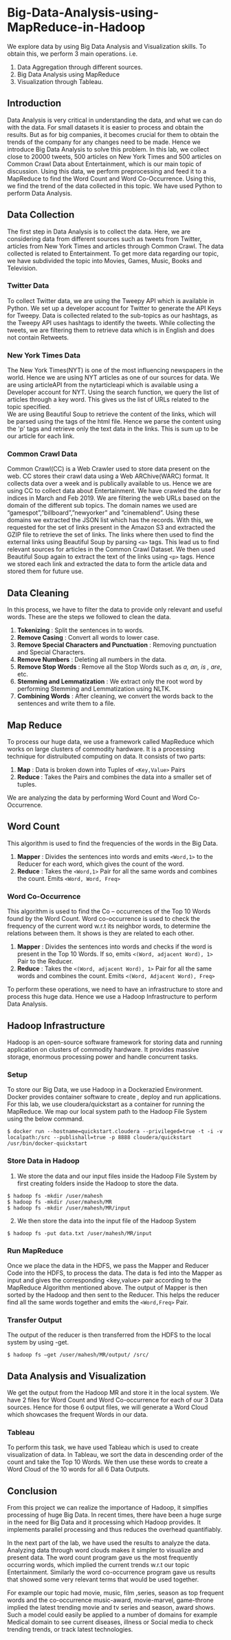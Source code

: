 # Big-Data-Analysis-using-MapReduce-in-Hadoop
We explore data by using Big Data Analysis and Visualization skills. To obtain this, we perform 3 main operations. i.e. 
1.  Data Aggregation through different sources. 
2.  Big Data Analysis using MapReduce
3.  Visualization through Tableau.

## Introduction
Data Analysis is very critical in understanding the data, and what we can do with the data. For small datasets it is easier to process and obtain the results. But as for big companies, it becomes crucial for them to obtain the trends of the company for any changes need to be made. Hence we introduce Big Data Analysis to solve this problem. In this lab, we collect close to 20000 tweets, 500 articles on New York Times and 500 articles on Common Crawl Data about Entertainment, which is our main topic of discussion. Using this data, we perform preprocessing and feed it to a MapReduce to find the Word Count and Word Co-Occurrence. Using this, we find the trend of the data collected in this topic. We have used Python to perform Data Analysis.

## Data Collection
The first step in Data Analysis is to collect the data. Here, we are considering data from different sources such as tweets from Twitter, articles from New York Times and articles through Common Crawl. The data collected is related to Entertainment. To get more data regarding our topic, we have subdivided the topic into Movies, Games, Music, Books and Television.

### Twitter Data
To collect Twitter data, we are using the Tweepy API which is available in Python. We set up a developer account for Twitter to generate the API Keys for Tweepy. Data is collected related to the sub-topics as our hashtags, as the Tweepy API uses hashtags to identify the tweets. While collecting the tweets, we are filtering them to retrieve data which is in English and does not contain Retweets. 

### New York Times Data
The New York Times(NYT) is one of the most influencing newspapers in the world. Hence we are using NYT articles as one of our sources for data. We are using articleAPI from the nytarticleapi which is available using a Developer account for NYT. Using the search function, we query the list of articles through a key word. This gives us the list of URLs related to the topic specified.  
We are using Beautiful Soup to retrieve the content of the links, which will be parsed using the tags of the html file. Hence we parse the content using the 'p' tags and retrieve only the text data in the links. This is sum up to be our article for each link.

### Common Crawl Data
Common Crawl(CC) is a Web Crawler used to store data present on the web. CC stores their crawl data using a Web ARChive(WARC) format. It collects data over a week and is publically available to us. Hence we are using CC to collect data about Entertainment. 
We have crawled the data for indices in March and Feb 2019. We are filtering the web URLs based on the domain of the different sub topics. The domain names we used are “gamespot”,”billboard”,”newyorker” and ”cinemablend”. Using these domains we extracted the JSON list which has the records. With this, we requested for the set of links present in the Amazon S3 and extracted the GZIP file to retrieve the set of links. The links where then used to find the external links using Beautiful Soup by parsing ```<a>``` tags. This lead us to find relevant sources for articles in the Common Crawl Dataset. We then used Beautiful Soup again to extract the text of the links using ``` <p> ``` tags. Hence we stored each link and extracted the data to form the article data and stored them for future use. 

## Data Cleaning
In this process, we have to filter the data to provide only relevant and useful words. These are the steps we followed to clean the data.

1.  <b>Tokenizing</b> : Split the sentences in to words.
2.  <b>Remove Casing</b> : Convert all words to lower case. 
3.  <b>Remove Special Characters and Punctuation</b> : Removing punctuation and Special Characters.
4.  <b>Remove Numbers</b> : Deleting all numbers in the data.
5.  <b>Remove Stop Words</b> : Remove all the Stop Words such as <i>a, an, is , are</i>, etc. 
6.  <b>Stemming and Lemmatization</b> : We extract only the root word by performing Stemming and Lemmatization using NLTK.
7.  <b>Combining Words</b> : After cleaning, we convert the words back to the sentences and write them to a file.

## Map Reduce

To process our huge data, we use a framework called MapReduce which works on large clusters of commodity hardware. It is a processing technique for distruibuted computing on data. It consists of two parts:

1.  <b>Map</b> : Data is broken down into Tuples of ```<Key,Value>``` Pairs
2.  <b>Reduce </b>: Takes the Pairs and combines the data into a smaller set of tuples.

We are analyzing the data by performing Word Count and Word Co-Occurrence.

## Word Count

This algorithm is used to find the frequencies of the words in the Big Data.

1.  <b>Mapper</b> : Divides the sentences into words and emits ```<Word,1>``` to the Reducer for each word, which gives the count of the word.
2.  <b>Reduce</b> : Takes the ```<Word,1>``` Pair for all the same words and combines the count. Emits ```<Word, Word, Freq>```

### Word Co-Occurrence

This algorithm is used to find the Co – occurrences of the Top 10 Words found by the Word Count. Word co-occurrence is used to check the frequency of the current word w.r.t its neighbor words, to determine the relations between them. It shows is they are related to each other.

1.  <b>Mapper</b> : Divides the sentences into words and checks if the word is present in the Top 10 Words. If so, emits ```<(Word, adjacent Word), 1>``` Pair to the Reducer.
2.  <b>Reduce</b> : Takes the ```<(Word, adjacent Word), 1>``` Pair for all the same words and combines the count. Emits ```<(Word, Adjacent Word), Freq>```

To perform these operations, we need to have an infrastructure to store and process this huge data. Hence we use a Hadoop Infrastructure to perform Data Analysis.


## Hadoop Infrastructure

Hadoop is an open-source software framework for storing data and running application on clusters of commodity hardware. It provides massive storage, enormous processing power and handle concurrent tasks. 


### Setup

To store our Big Data, we use Hadoop in a Dockerazied Environment. Docker provides container software to create , deploy and run applications. For this lab, we use cloudera/quickstart as a container for running the MapReduce.  We map our local system path to the Hadoop File System using the below command.
```
$ docker run --hostname=quickstart.cloudera --privileged=true -t -i -v localpath:/src --publishall=true -p 8888 cloudera/quickstart /usr/bin/docker-quickstart
```

### Store Data in Hadoop
1.  We store the data and our input files inside the Hadoop File System by first creating folders inside the Hadoop to store the data. 
```
$ hadoop fs -mkdir /user/mahesh 
$ hadoop fs -mkdir /user/mahesh/MR 
$ hadoop fs -mkdir /user/mahesh/MR/input
```
2.  We then store the data into the input file of the Hadoop System
```
$ hadoop fs -put data.txt /user/mahesh/MR/input
```

### Run MapReduce

Once we place the data in the HDFS, we pass the Mapper and Reducer Code into the HDFS, to process the data. The data is fed into the Mapper as input and gives the corresponding <key,value> pair according to the MapReduce Algorithm mentioned above. The output of Mapper is then sorted by the Hadoop and then sent to the Reducer. This helps the reducer find all the same words together and emits the ```<Word,Freq>``` Pair.

### Transfer Output

The output of the reducer is then transferred from the HDFS to the local system by using -get.
```
$ hadoop fs –get /user/mahesh/MR/output/ /src/
```

## Data Analysis and Visualization
We get the output from the Hadoop MR and store it in the local system. We have 2 files for Word Count and Word Co-occurrence for each of our 3 Data sources. Hence for those 6 output files, we will generate a Word Cloud which showcases the frequent Words in our data.


### Tableau
To perform this task, we have used Tableau which is used to create visualization of data. In Tableau, we sort the data in descending order of the count and take the Top 10 Words. We then use these words to create a Word Cloud of the 10 words for all 6 Data Outputs. 


## Conclusion
From this project we can realize the importance of Hadoop, it simplfies processing of huge Big Data. In recent times, there have been a huge surge in the need for Big Data and it processing which Hadoop provides. It implements parallel processing and thus reduces the overhead quantifiably.

In the next part of the lab, we have used the results to analyze the data. Analyzing data through word clouds makes it simpler to visualize and present data. The word count program gave us the most frequently occurring words, which implied the current trends w.r.t our topic Entertainment. Similarly the word co-occurrence program gave us results that showed some very relevant terms that would be used together. 

For example our topic had movie, music, film ,series, season as top frequent words and the co-occurrence music-award, movie-marvel, game-throne implied the latest trending movie and tv series and season, award shows.
Such a model could easily be applied to a number of domains for example Medical domain to see current diseases, illness or Social media to check trending trends, or track latest technologies.

 
